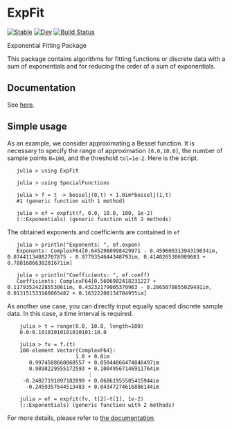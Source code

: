 # ExpFit

[![Stable](https://img.shields.io/badge/docs-stable-blue.svg)](https://doc-package.github.io/ExpFit.jl/stable/)
[![Dev](https://img.shields.io/badge/docs-dev-blue.svg)](https://doc-package.github.io/ExpFit.jl/dev/)
[![Build Status](https://github.com/DOC-Package/ExpFit.jl/actions/workflows/CI.yml/badge.svg?branch=main)](https://github.com/DOC-Package/ExpFit.jl/actions/workflows/CI.yml?query=branch%3Amain)

Exponential Fitting Package

This package contains algorithms for fitting functions or discrete data with a sum of exponentials and for reducing the order of a sum of exponentials.

## Documentation

See [here](https://doc-package.github.io/ExpFit.jl/dev/).

## Simple usage

As an example, we consider approximating a Bessel function.  It is necessary to specify the range of approximation `[0.0,10.0]`, the number of sample points `N=100`, and the threshold `tol=1e-2`.  Here is the script.

```
   julia > using ExpFit

   julia > using SpecialFunctions

   julia > f = t -> besselj(0,t) + 1.0im*besselj(1,t)
   #1 (generic function with 1 method)
   
   julia > ef = expfit(f, 0.0, 10.0, 100, 1e-2)
   (::Exponentials) (generic function with 2 methods)
```

The obtained exponents and coefficients are contained in `ef`
```
   julia > println("Exponents: ", ef.expon)
   Exponents: ComplexF64[0.6452980998429971 - 0.45960031394319034im, 0.07441134082707875 - 0.9779354644348793im, 0.4140265306909683 + 0.7881686630201671im]
   
   julia > println("Coefficients: ", ef.coeff)
   Coefficients: ComplexF64[0.5606982418231227 + 0.11793524228553061im, 0.43232179005370963 - 0.2865070855029491im, 0.013151533160065482 + 0.16322208134704955im]
```

As another use case, you can directly input equally spaced discrete sample data.  In this case, a time interval is required.
```
    julia > t = range(0.0, 10.0, length=100)
    0.0:0.10101010101010101:10.0

    julia > fv = f.(t)
    100-element Vector{ComplexF64}:
                      1.0 + 0.0im
       0.9974508660068557 + 0.05044066474846497im
       0.9898229555172593 + 0.10049567146911764im
                          ⋮
     -0.24027191897182099 + 0.06861955505415944im
      -0.2459357644513483 + 0.04347274616886144im

    julia > ef = expfit(fv, t[2]-t[1], 1e-2)
    (::Exponentials) (generic function with 2 methods)
```

For more details, please refer to [the documentation](https://doc-package.github.io/ExpFit.jl/dev/).




